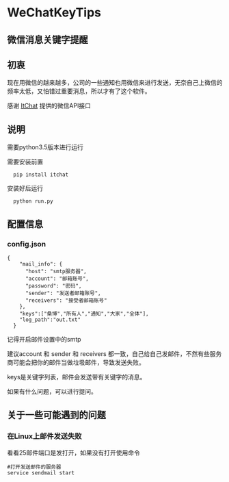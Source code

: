# WeChatKeyTips

## 微信消息关键字提醒

## 初衷

  现在用微信的越来越多，公司的一些通知也用微信来进行发送，无奈自己上微信的频率太低，又怕错过重要消息，所以才有了这个软件。
    
  感谢 [ItChat](https://github.com/littlecodersh/ItChat) 提供的微信API接口

## 说明

  
  需要python3.5版本进行运行
  
  需要安装前置
      
      pip install itchat
      
  安装好后运行
      
      python run.py
        
    

## 配置信息

### config.json

  
    {
        "mail_info": {
          "host": "smtp服务器",
          "account": "邮箱账号",
          "password": "密码",
          "sender": "发送者邮箱账号",
          "receivers": "接受者邮箱账号"
        },
        "keys":["桑博","所有人","通知","大家","全体"],
        "log_path":"out.txt"
      }
  
  
  记得开启邮件设置中的smtp

  建议account 和 sender 和 receivers 都一致，自己给自己发邮件，不然有些服务商可能会把你的邮件当做垃圾邮件，导致发送失败。
   
  keys是关键字列表，邮件会发送带有关键字的消息。
    
  如果有什么问题，可以进行提问。
  
  
## 关于一些可能遇到的问题

### 在Linux上邮件发送失败

  看看25邮件端口是发打开，如果没有打开使用命令

    #打开发送邮件的服务器
    service sendmail start
    
